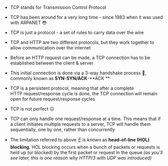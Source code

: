 - TCP stands for Transmission Control Protocol

- TCP has been around for a very long time - since 1983 when it was used with ARPANET 😳

- TCP is just a protocol - a set of rules to carry data over the wire

- TCP and HTTP are two different protocols, but they work together to allow communication over the internet

- Before an HTTP request can be made, a TCP connection has to be established between the client & server

- This initial connection is done via a 3-way handshake process 🤝, commonly known as **SYN**-**SYN/ACK**-**ACK **

- TCP is a persistent protocol, meaning that after a complete HTTP request/response cycle is done, the TCP connection will remain open for future request/response cycles

- TCP is not perfect 😖

- TCP can only handle one request/response at a time. This means that if a client initiates multiple requests to a server, TCP will handle them sequentially, one by one, rather than concurrently

- The limitation referred to above ☝ is known as **head-of-line (HOL) blocking**. HOL blocking occurs when a bunch of packets or requests is held up (or blocked) by the first packet or request in the queue *(as you'll see later, this is one reason why HTTP/3 with UDP was introduced)*
